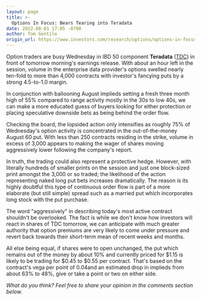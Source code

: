 ```yaml
---
layout: page
title: >-
  Options In Focus: Bears Tearing into Teradata
date: 2012-08-01 17:05 -0700
author: Tom Gentile
origin_url: https://www.investors.com/research/options/options-in-focus-bears-tearing-into-teradata/
---
```






Option traders are busy Wednesday in IBD 50 component **Teradata** ([TDC](https://research.investors.com/quote.aspx?symbol=TDC)) in front of tomorrow morning's earnings release. With about an hour left in the session, volume in the enterprise data provider's options swelled nearly ten-fold to more than 4,000 contracts with investor's fancying puts by a strong 4.5-to-1.0 margin. 

  

In conjunction with ballooning August implieds setting a fresh three month high of 55% compared to range activity mostly in the 30s to low 40s, we can make a more educated guess of buyers looking for either protection or placing speculative downside bets as being behind the order flow. 

  

Checking the board, the lopsided action only intensifies as roughly 75% of Wednesday's option activity is concentrated in the out-of-the-money August 60 put. With less than 250 contracts residing in the strike, volume in excess of 3,000 appears to making the wager of shares moving aggressively lower following the company's report. 

  

In truth, the trading could also represent a protective hedge. However, with literally hundreds of smaller prints on the session and just one block-sized print amongst the 3,000 or so traded; the likelihood of the action representing naked long put bets increases dramatically. The reason is its highly doubtful this type of continuous order flow is part of a more elaborate (but still simple) spread such as a married put which incorporates long stock with the put purchase. 

  

The word "aggressively" in describing today's most active contract shouldn't be overlooked. The fact is while we don't know how investors will react in shares of TDC tomorrow, we can anticipate with much greater authority that option premiums are very likely to come under pressure and revert back towards their short-term mean of recent weeks and months. 

  

All else being equal, if shares were to open unchanged, the put which remains out of the money by about 10% and currently priced for $1.15 is likely to be trading for $0.45 to $0.55 per contract. That's based on the contract's vega per point of 0.04and an estimated drop in implieds from about 63% to 48%, give or take a point or two on either side.

  

*What do you think? Feel free to share your opinion in the comments section below.*




